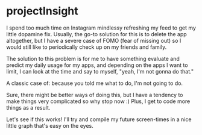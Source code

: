 # projectInsight

I spend too much time on Instagram mindlessy refreshing my feed to get my little dopamine fix. Usually, the go-to solution for this is to delete the app altogether, but I have a severe case of FOMO (fear of missing out) so I would still like to periodically check up on my friends and family.

The solution to this problem is for me to have something evaluate and predict my daily usage for my apps, and depending on the apps I want to limit, I can look at the time and say to myself, "yeah, I'm not gonna do that." 

A classic case of: because you told me what to do, I'm not going to do.

Sure, there might be better ways of doing this, but I have a tendency to make things very complicated so why stop now :) Plus, I get to code more things as a result.

Let's see if this works! I'll try and compile my future screen-times in a nice little graph that's easy on the eyes.
